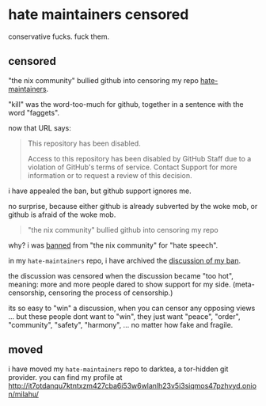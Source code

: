 # hate maintainers censored

conservative fucks. fuck them.

## censored

"the nix community" bullied github into censoring my repo [hate-maintainers](https://github.com/milahu/hate-maintainers).

"kill" was the word-too-much for github, together in a sentence with the word "faggets".

now that URL says:

> This repository has been disabled.
>
> Access to this repository has been disabled by GitHub Staff due to a violation of GitHub's terms of service. Contact Support for more information or to request a review of this decision.

i have appealed the ban, but github support ignores me.

no surprise, because either github is already subverted by the woke mob,
or github is afraid of the woke mob.

> "the nix community" bullied github into censoring my repo

why? i was [banned](https://github.com/NixOS/moderation/commit/836964980e170fe6c856eb0296c27b8337309be8) from "the nix community" for "hate speech".

in my `hate-maintainers` repo,
i have archived the [discussion of my ban](https://discourse.nixos.org/t/where-can-i-find-the-context-when-a-user-is-banned/25674).

the discussion was censored when the discussion became "too hot",
meaning: more and more people dared to show support for my side.
(meta-censorship, censoring the process of censorship.)

its so easy to "win" a discussion, when you can censor any opposing views ...
but these people dont want to "win", they just want "peace", "order", "community", "safety", "harmony", ...
no matter how fake and fragile.

## moved

i have moved my `hate-maintainers` repo to darktea, a tor-hidden git provider.
you can find my profile at http://it7otdanqu7ktntxzm427cba6i53w6wlanlh23v5i3siqmos47pzhvyd.onion/milahu/

